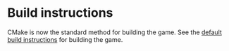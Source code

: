 # Build instructions

CMake is now the standard method for building the game. See the [default build instructions](readme-developer.md) for building the game.
